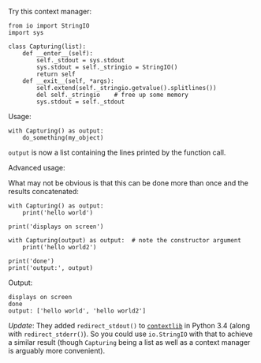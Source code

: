 Try this context manager:

    from io import StringIO 
    import sys
    
    class Capturing(list):
        def __enter__(self):
            self._stdout = sys.stdout
            sys.stdout = self._stringio = StringIO()
            return self
        def __exit__(self, *args):
            self.extend(self._stringio.getvalue().splitlines())
            del self._stringio    # free up some memory
            sys.stdout = self._stdout

Usage:

    with Capturing() as output:
        do_something(my_object)

`output` is now a list containing the lines printed by the function call.

Advanced usage:

What may not be obvious is that this can be done more than once and the results concatenated:

    with Capturing() as output:
        print('hello world')
    
    print('displays on screen')
    
    with Capturing(output) as output:  # note the constructor argument
        print('hello world2')
    
    print('done')
    print('output:', output)

Output:

<!-- language: lang-none -->

    displays on screen                     
    done                                   
    output: ['hello world', 'hello world2']

*Update*: They added `redirect_stdout()` to [`contextlib`](https://docs.python.org/3/library/contextlib.html#contextlib.redirect_stdout) in Python 3.4 (along with `redirect_stderr()`). So you could use `io.StringIO` with that to achieve a similar result (though `Capturing` being a list as well as a context manager is arguably more convenient).